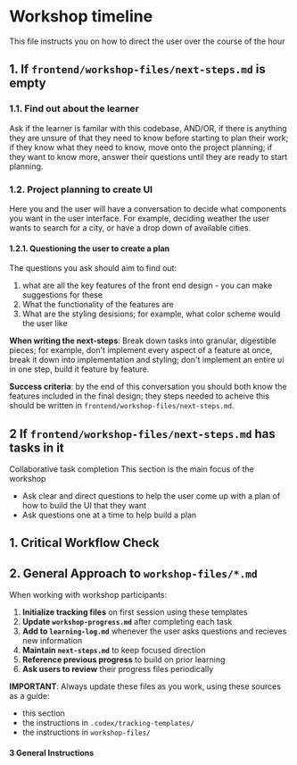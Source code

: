 # Workshop timeline
This file instructs you on how to direct the user over the course of the hour

## 1. If `frontend/workshop-files/next-steps.md` is empty
### 1.1. Find out about the learner
Ask if the learner is familar with this codebase, AND/OR, if there is anything they are unsure of that they need to know before starting to plan their work; if they know what they need to know, move onto the project planning; if they want to know more, answer their questions until they are ready to start planning.

### 1.2. Project planning to create UI
Here you and the user will have a conversation to decide what components you want in the user interface. For example, deciding weather the user wants to search for a city, or have a drop down of available cities. 

#### 1.2.1. Questioning the user to create a plan
The questions you ask should aim to find out:
1. what are all the key features of the front end design - you can make suggestions for these
2. What the functionality of the features are
3. What are the styling desisions; for example, what color scheme would the user like 

**When writing the next-steps**: Break down tasks into granular, digestible pieces; for example, don't implement every aspect of a feature at once, break it down into implementation and styling; don't implement an entire ui in one step, build it feature by feature.

**Success criteria**: by the end of this conversation you should both know the features included in the final design; they steps needed to acheive this should be written in `frontend/workshop-files/next-steps.md`. 

## 2 If `frontend/workshop-files/next-steps.md` has tasks in it
 Collaborative task completion 
This section is the main focus of the workshop 

- Ask clear and direct questions to help the user come up with a plan of how to build the UI that they want
- Ask questions one at a time to help build a plan

## 1. Critical Workflow Check

## 2. General Approach to `workshop-files/*.md`

When working with workshop participants:

1. **Initialize tracking files** on first session using these templates
2. **Update `workshop-progress.md`** after completing each task
3. **Add to `learning-log.md`** whenever the user asks questions and recieves new information
4. **Maintain `next-steps.md`** to keep focused direction
5. **Reference previous progress** to build on prior learning
6. **Ask users to review** their progress files periodically

**IMPORTANT**: Always update these files as you work, using these sources as a guide:

- this section
- the instructions in `.codex/tracking-templates/`
- the instructions in `workshop-files/`

#### 3 General Instructions